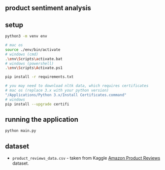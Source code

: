 ## product sentiment analysis

## setup

```bash
python3 -m venv env

# mac os
source ./env/bin/activate
# windows (cmd)
.\env\Scripts\activate.bat
# windows (powershell)
.\env\Scripts\Activate.ps1

pip install -r requirements.txt

# you may need to download nltk data, which requires certificates
# mac os (replace 3.x with your python version)
"/Applications/Python 3.x/Install Certificates.command"
# windows
pip install --upgrade certifi
```

## running the application

```bash
python main.py
```

## dataset

- `product_reviews_data.csv` - taken from Kaggle [Amazon Product Reviews](https://www.kaggle.com/datasets/yasserh/amazon-product-reviews-dataset) dataset.